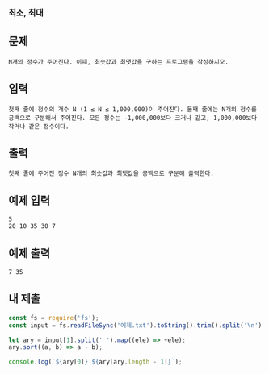 ### 최소, 최대

## 문제

```
N개의 정수가 주어진다. 이때, 최솟값과 최댓값을 구하는 프로그램을 작성하시오.
```

## 입력

```
첫째 줄에 정수의 개수 N (1 ≤ N ≤ 1,000,000)이 주어진다. 둘째 줄에는 N개의 정수를 공백으로 구분해서 주어진다. 모든 정수는 -1,000,000보다 크거나 같고, 1,000,000보다 작거나 같은 정수이다.
```

## 출력

```
첫째 줄에 주어진 정수 N개의 최솟값과 최댓값을 공백으로 구분해 출력한다.
```

## 예제 입력

```
5
20 10 35 30 7
```

## 예제 출력

```
7 35
```

## 내 제출

```js
const fs = require('fs');
const input = fs.readFileSync('예제.txt').toString().trim().split('\n');

let ary = input[1].split(' ').map((ele) => +ele);
ary.sort((a, b) => a - b);

console.log(`${ary[0]} ${ary[ary.length - 1]}`);
```
